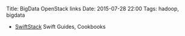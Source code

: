Title: BigData OpenStack links
Date: 2015-07-28 22:00
Tags: hadoop, bigdata

- [SwiftStack](https://www.swiftstack.com/docs/index.html) Swift Guides, Cookbooks

